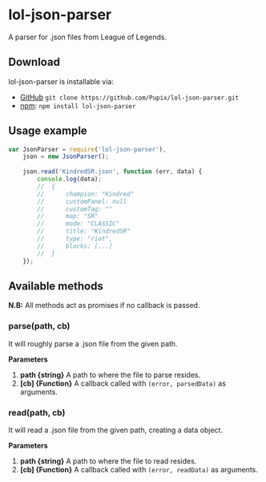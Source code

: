 # lol-json-parser
A parser for .json files from League of Legends.

## Download
lol-json-parser is installable via:

- [GitHub](https://github.com/Pupix/lol-json-parser) `git clone https://github.com/Pupix/lol-json-parser.git`
- [npm](https://www.npmjs.com/): `npm install lol-json-parser`

## Usage example

```js
var JsonParser = require('lol-json-parser'),
    json = new JsonParser();
    
    json.read('KindredSR.json', function (err, data) {
        console.log(data);
        //  {
        //      champion: "Kindred"
        //      customPanel: null
        //      customTag: ""
        //      map: "SR"
        //      mode: "CLASSIC"
        //      title: "KindredSR"
        //      type: "riot",
        //      blocks: [...]
        //  }
    });

```

## Available methods

**N.B:** All methods act as promises if no callback is passed.

### parse(path, cb)

It will roughly parse a .json file from the given path.

**Parameters**

1. **path {string}** A path to where the file to parse resides.
2. **[cb] {Function}** A callback called with `(error, parsedData)` as arguments.

### read(path, cb)

It will read a .json file from the given path, creating a data object.

**Parameters**

1. **path {string}** A path to where the file to read resides.
2. **[cb] {Function}** A callback called with `(error, readData)` as arguments.

